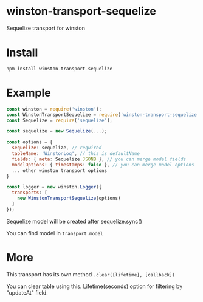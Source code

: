 # winston-transport-sequelize
Sequelize transport for winston

# Install 
`npm install winston-transport-sequelize`

# Example
```js
const winston = require('winston');
const WinstonTransportSequelize = require('winston-transport-sequelize');
const Sequelize = require('sequelize');

const sequelize = new Sequelize(...);

const options = {
  sequelize: sequelize, // required
  tableName: 'WinstonLog', // this is defaultName
  fields: { meta: Sequelize.JSONB }, // you can merge model fields
  modelOptions: { timestamps: false }, // you can merge model options
  ... other winston transport options
}

const logger = new winston.Logger({
  transports: [
    new WinstonTransportSequelize(options)
  ]
});
```

Sequelize model will be created after sequelize.sync()

You can find model in `transport.model`

# More
This transport has its own method `.clear([lifetime], [callback])`

You can clear table using this. Lifetime(seconds) option for filtering by "updateAt" field. 
